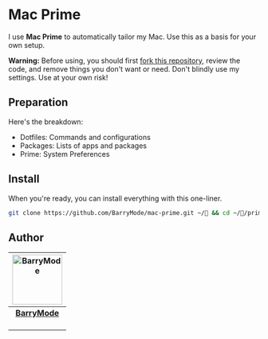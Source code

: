 # Mac Prime

I use **Mac Prime** to automatically tailor my Mac. Use this as a basis for your own setup.

**Warning:** Before using, you should first [fork this repository](https://github.com/barrymode/mac-prime/fork), review the code, and remove things you don't want or need. Don't blindly use my settings. Use at your own risk!

## Preparation

Here's the breakdown:

- Dotfiles: Commands and configurations
- Packages: Lists of apps and packages
- Prime:    System Preferences

## Install

When you're ready, you can install everything with this one-liner.

```bash
git clone https://github.com/BarryMode/mac-prime.git ~/ && cd ~//prime.sh
```

## Author

<table>
  <thead>
    <tr>
      <th valign="middle" align="center">
        <a href="https://barrymode.com"><img alt="BarryMode" src="https://avatars3.githubusercontent.com/u/5648875?v=2&s=200" width="100" height="100"></a>
      </th>
    </tr>
  </thead>
  <tbody>
    <tr>
      <td valign="middle" align="center">
        <a href="https://barrymode.com"><strong>BarryMode</strong></a><br>
        <a href="https://www.youtube.com/barrymode"><img src="https://cdn.jsdelivr.net/npm/simple-icons@latest/icons/youtube.svg" width="16" height="16"></a> <a href="https://github.com/barrymode"><img src="https://cdn.jsdelivr.net/npm/simple-icons@latest/icons/github.svg" width="16" height="16"></a>
      </td>
    </tr>
  </tbody>
</table>
